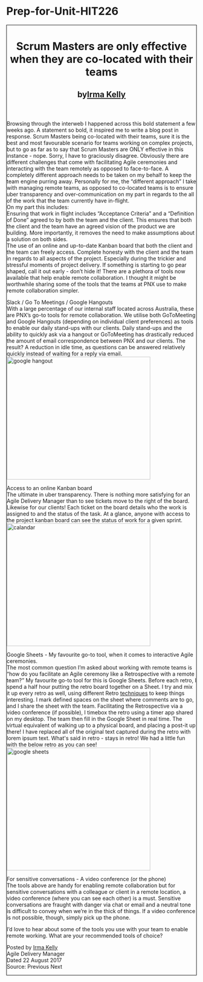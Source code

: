 # Prep-for-Unit-HIT226

<!doctype html>
<html>
<head>
<title>Scrum masters</title>
</head>
<div style = "border:1px solid black;overflow:hidden;">
<header>
<h1>Scrum Masters are only effective when they are co-located with their teams</h1>
<h2>by<a href = "https://www.previousnext.com.au/team/irma-kelly"><u>Irma Kelly</u></a></h2>
</header>
<body>
<body style = "padding-top:20px; padding-left:30px; padding-right:30px; padding-bottom:20px">
<p>
Browsing through the interweb I happened across this bold statement a few weeks ago.
A statement so bold, it inspired me to write a blog post in response.
Scrum Masters being co-located with their teams, sure it is the best and most favourable scenario for teams working on complex projects, but to go as far as to say that Scrum Masters are ONLY effective in this instance - nope.
Sorry, I have to graciously disagree.
Obviously there are different challenges that come with facilitating Agile ceremonies and interacting with the team remotely as opposed to face-to-face.
A completely different approach needs to be taken on my behalf to keep the team engine purring away.
Personally for me, the “different approach” I take with managing remote teams, as opposed to co-located teams is to ensure uber transparency and over-communication on my part in regards to the all of the work that the team currently have in-flight.
<br>
On my part this includes:<br>
Ensuring that work in flight includes “Acceptance Criteria” and a “Definition of Done” agreed to by both the team and the client.
This ensures that both the client and the team have an agreed vision of the product we are building.
More importantly, it removes the need to make assumptions about a solution on both sides.<br>
The use of an online and up-to-date Kanban board that both the client and the team can freely access.
Complete honesty with the client and the team in regards to all aspects of the project.
Especially during the trickier and stressful moments of project delivery.
If something is starting to go pear shaped, call it out early - don’t hide it!
There are a plethora of tools now available that help enable remote collaboration.
I thought it might be worthwhile sharing some of the tools that the teams at PNX use to make remote collaboration simpler.
</p>
Slack / Go To Meetings / Google Hangouts<br>
With a large percentage of our internal staff located across Australia, these are PNX’s go-to tools for remote collaboration.
We utilise both GoToMeeting and Google Hangouts (depending on individual client preferences) as tools to enable our daily stand-ups with our clients.
Daily stand-ups and the ability to quickly ask via a hangout or GoToMeeting has drastically reduced the amount of email correspondence between PNX and our clients.
The result? A reduction in idle time, as questions can be answered relatively quickly instead of waiting for a reply via email.<br>
<img src="Google_Hangouts.jpg" alt="google hangout" width="380" height="325">
<p>
Access to an online Kanban board<br>
The ultimate in uber transparency.
There is nothing more satisfying for an Agile Delivery Manager than to see tickets move to the right of the board.
Likewise for our clients! Each ticket on the board details who the work is assigned to and the status of the task.
At a glance, anyone with access to the project kanban board can see the status of work for a given sprint.<br>
<img src="Calandar.jpg" alt="calandar" width="380" height="325">
</p>
<p>
Google Sheets - My favourite go-to tool, when it comes to interactive Agile ceremonies.<br>
The most common question I’m asked about working with remote teams is “how do you facilitate an Agile ceremony like a Retrospective with a remote team?” My favourite go-to tool for this is Google Sheets.
Before each retro, I spend a half hour putting the retro board together on a Sheet.
I try and mix it up every retro as well, using different Retro <a href = "https://trello.com/b/40BwQg57/retrospective-techniques-for-coaches-scrum-masters-and-other-facilitators"><u>techniques</u></a> to keep things interesting.
I mark defined spaces on the sheet where comments are to go, and I share the sheet with the team.
Facilitating the Retrospective via a video conference (if possible), I timebox the retro using a timer app shared on my desktop.
The team then fill in the Google Sheet in real time.
The virtual equivalent of walking up to a physical board, and placing a post-it up there! I have replaced all of the original text captured during the retro with lorem ipsum text.
What's said in retro - stays in retro! We had a little fun with the below retro as you can see!<br>
<img src="Sheets.jpg" alt="google sheets" width="380" height="325">
</p>
<p>
For sensitive conversations - A video conference (or the phone)<br>
The tools above are handy for enabling remote collaboration but for sensitive conversations with a colleague or client in a remote location, a video conference (where you can see each other) is a must.
Sensitive conversations are fraught with danger via chat or email and a neutral tone is difficult to convey when we’re in the thick of things.
If a video conference is not possible, though, simply pick up the phone.
</p>
<p>
I’d love to hear about some of the tools you use with your team to enable remote working.
What are your recommended tools of choice?
</p>
<p>
Posted by <a href = "https://www.previousnext.com.au/team/irma-kelly"><u>Irma Kelly</u></a><br>
Agile Delivery Manager<br>
Dated 22 August 2017<br>
Source: Previous Next
</p>
</body>
</html>
